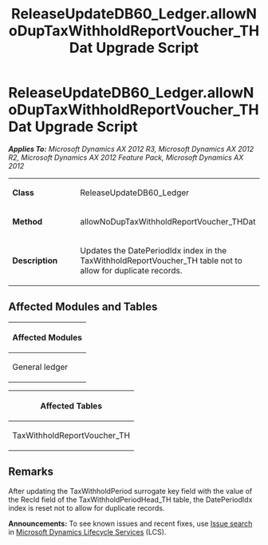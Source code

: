 ﻿---
title: ReleaseUpdateDB60_Ledger.allowNoDupTaxWithholdReportVoucher_THDat Upgrade Script
TOCTitle: ReleaseUpdateDB60_Ledger.allowNoDupTaxWithholdReportVoucher_THDat Upgrade Script
ms:assetid: 5d90e738-e888-b25c-ff20-6a04d1426ea8
ms:mtpsurl: https://msdn.microsoft.com/en-us/library/JJ736357(v=AX.60)
ms:contentKeyID: 49708531
ms.date: 05/18/2015
mtps_version: v=AX.60
---

# ReleaseUpdateDB60\_Ledger.allowNoDupTaxWithholdReportVoucher\_THDat Upgrade Script 


_**Applies To:** Microsoft Dynamics AX 2012 R3, Microsoft Dynamics AX 2012 R2, Microsoft Dynamics AX 2012 Feature Pack, Microsoft Dynamics AX 2012_

<table>
<colgroup>
<col style="width: 50%" />
<col style="width: 50%" />
</colgroup>
<tbody>
<tr class="odd">
<td><p><strong>Class</strong></p></td>
<td><p>ReleaseUpdateDB60_Ledger</p></td>
</tr>
<tr class="even">
<td><p><strong>Method</strong></p></td>
<td><p>allowNoDupTaxWithholdReportVoucher_THDat</p></td>
</tr>
<tr class="odd">
<td><p><strong>Description</strong></p></td>
<td><p>Updates the DatePeriodIdx index in the TaxWithholdReportVoucher_TH table not to allow for duplicate records.</p></td>
</tr>
</tbody>
</table>


## Affected Modules and Tables

<table>
<colgroup>
<col style="width: 100%" />
</colgroup>
<thead>
<tr class="header">
<th><p>Affected Modules</p></th>
</tr>
</thead>
<tbody>
<tr class="odd">
<td><p>General ledger</p></td>
</tr>
</tbody>
</table>


<table>
<colgroup>
<col style="width: 100%" />
</colgroup>
<thead>
<tr class="header">
<th><p>Affected Tables</p></th>
</tr>
</thead>
<tbody>
<tr class="odd">
<td><p>TaxWithholdReportVoucher_TH</p></td>
</tr>
</tbody>
</table>


## Remarks

After updating the TaxWithholdPeriod surrogate key field with the value of the RecId field of the TaxWithholdPeriodHead\_TH table, the DatePeriodIdx index is reset not to allow for duplicate records.

  
**Announcements:** To see known issues and recent fixes, use [Issue search](http://go.microsoft.com/fwlink/?linkid=389258) in [Microsoft Dynamics Lifecycle Services](http://go.microsoft.com/fwlink/?linkid=306505) (LCS).

